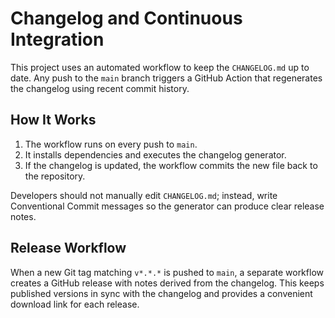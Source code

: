 # Changelog and Continuous Integration

This project uses an automated workflow to keep the `CHANGELOG.md` up to date. Any push to the `main` branch triggers a GitHub Action that regenerates the changelog using recent commit history.

## How It Works

1. The workflow runs on every push to `main`.
2. It installs dependencies and executes the changelog generator.
3. If the changelog is updated, the workflow commits the new file back to the repository.

Developers should not manually edit `CHANGELOG.md`; instead, write Conventional Commit messages so the generator can produce clear release notes.

## Release Workflow

When a new Git tag matching `v*.*.*` is pushed to `main`, a separate workflow
creates a GitHub release with notes derived from the changelog. This keeps
published versions in sync with the changelog and provides a convenient
download link for each release.
